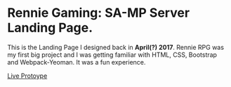 # Rennie Gaming: SA-MP Server Landing Page.

This is the Landing Page I designed back in **April(?) 2017**. Rennie RPG was my first big project and I was getting familiar with HTML, CSS, Bootstrap and Webpack-Yeoman. It was a fun experience.

[Live Protoype](https://ogunb.github.io/rennie-landing/dist/index.html)
